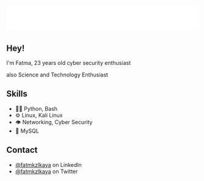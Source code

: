 <h1 align="center">
  <img src="https://raw.githubusercontent.com/fatmkzlkaya/fatmkzlkaya/aefb268266062eab1f0ad2419263cbccd9c80230/name.svg" />
</h1>

## Hey! 
I'm Fatma, 23 years old cyber security enthusiast

also Science and Technology Enthusiast 

## Skills
- 👨‍💻 Python, Bash
- ⚙️ Linux, Kali Linux
- 👁️ Networking, Cyber Security
- 💽 MySQL

## Contact
- [@fatmkzlkaya](https://www.linkedin.com/in/fatma-kizilkaya/) on LinkedIn
- [@fatmkzlkaya](https://twitter.com/fatmkzlkaya) on Twitter

